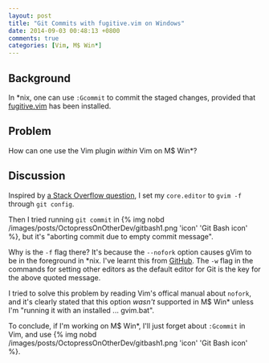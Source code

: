 ```yaml
---
layout: post
title: "Git Commits with fugitive.vim on Windows"
date: 2014-09-03 00:48:13 +0800
comments: true
categories: [Vim, M$ Win*]
---
```


Background
---

In \*nix, one can use `:Gcommit` to commit the staged changes,
provided that [fugitive.vim] has been installed.

Problem
---

How can one use the Vim plugin *within* Vim on M\$ Win\*?

Discussion
---

Inspired by [a Stack Overflow question][so2863038], I set my
`core.editor` to `gvim -f` through `git config`.

Then I tried running `git commit` in 
{% img nobd /images/posts/OctopressOnOtherDev/gitbash1.png 'icon' 'Git Bash icon' %},
but it's "aborting commit due to empty commit message".

Why is the `-f` flag there?  It's because the `--nofork` option causes
gVim to be in the foreground in \*nix.  I've learnt this from [GitHub].
The `-w` flag in the commands for setting other editors as the default
editor for Git is the key for the above quoted message.

I tried to solve this problem by reading Vim's offical manual about
`nofork`, and it's clearly stated that this option *wasn't* supported
in M\$ Win\* unless I'm "running it with an installed ... gvim.bat".

To conclude, if I'm working on M\$ Win*, I'll just forget about
`:Gcommit` in Vim, and use
{% img nobd /images/posts/OctopressOnOtherDev/gitbash1.png 'icon' 'Git Bash icon' %}.

[fugitive.vim]: https://github.com/tpope/vim-fugitive "An awesome Git wrapper"
[so2863038]: http://stackoverflow.com/a/19416705 "GCommit doesn't work with fugitive.vim under windows xp?"
[GitHub]: https://help.github.com/articles/associating-text-editors-with-git "Associating text editors with Git"
